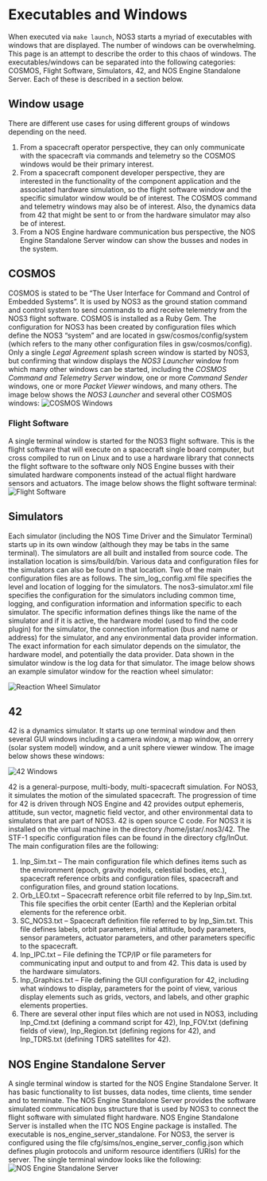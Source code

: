 # Executables and Windows

When executed via `make launch`, NOS3 starts a myriad of executables with windows that are displayed.  The number of windows can be overwhelming.  This page is an attempt to describe the order to this chaos of windows.  The executables/windows can be separated into the following categories:  COSMOS, Flight Software, Simulators, 42, and NOS Engine Standalone Server.  Each of these is described in a section below.

## Window usage
There are different use cases for using different groups of windows depending on the need.  
1.  From a spacecraft operator perspective, they can only communicate with the spacecraft via commands and telemetry so the COSMOS windows would be their primary interest.
2.  From a spacecraft component developer perspective, they are interested in the functionality of the component application and the associated hardware simulation, so the flight software window and the specific simulator window would be of interest.  The COSMOS command and telemetry windows may also be of interest.  Also, the dynamics data from 42 that might be sent to or from the hardware simulator may also be of interest.
3.  From a NOS Engine hardware communication bus perspective, the NOS Engine Standalone Server window can show the busses and nodes in the system.

## COSMOS
COSMOS is stated to be “The User Interface for Command and Control of Embedded Systems”. It is used by NOS3 as the ground station command and control system to send commands to and receive telemetry from the NOS3 flight software. COSMOS is installed as a Ruby Gem. The configuration for NOS3 has been created by configuration files which define the NOS3 “system” and are located in gsw/cosmos/config/system (which refers to the many other configuration files in gsw/cosmos/config).  Only a single _Legal Agreement_ splash screen window is started by NOS3, but confirming that window displays the _NOS3 Launcher_ window from which many other windows can be started, including the _COSMOS Command and Telemetry Server_ window, one or more _Command Sender_ windows, one or more _Packet Viewer_ windows, and many others.  The image below shows the _NOS3 Launcher_ and several other COSMOS windows:
![COSMOS Windows](./_static/COSMOS-Windows.png)

### Flight Software
A single terminal window is started for the NOS3 flight software.  This is the flight software that will execute on a spacecraft single board computer, but cross compiled to run on Linux and to use a hardware library that connects the flight software to the software only NOS Engine busses with their simulated hardware components instead of the actual flight hardware sensors and actuators.  The image below shows the flight software terminal:
![Flight Software](./_static/Flight-Software.png)

## Simulators
Each simulator (including the NOS Time Driver and the Simulator Terminal) starts up in its own window (although they may be tabs in the same terminal).  The simulators are all built and installed from source code. The installation location is sims/build/bin. Various data and configuration files for the simulators can also be found in that location. Two of the main configuration files are as follows. The sim_log_config.xml file specifies the level and location of logging for the simulators. The nos3-simulator.xml file specifies the configuration for the simulators including common time, logging, and configuration information and information specific to each simulator. The specific information defines things like the name of the simulator and if it is active, the hardware model (used to find the code plugin) for the simulator, the connection information (bus and name or address) for the simulator, and any environmental data provider information. The exact information for each simulator depends on the simulator, the hardware model, and potentially the data provider.  Data shown in the simulator window is the log data for that simulator.  The image below shows an example simulator window for the reaction wheel simulator:

![Reaction Wheel Simulator](./_static/ReactionWheel-Simulator.png)

## 42
42 is a dynamics simulator.  It starts up one terminal window and then several GUI windows including a camera window, a map window, an orrery (solar system model) window, and a unit sphere viewer window.  The image below shows these windows:

![42 Windows](./_static/42.png)

42 is a general-purpose, multi-body, multi-spacecraft simulation. For NOS3, it simulates the motion of the simulated spacecraft. The progression of time for 42 is driven through NOS Engine and 42 provides output ephemeris, attitude, sun vector, magnetic field vector, and other environmental data to simulators that are part of NOS3. 42 is open source C code. For NOS3 it is installed on the virtual machine in the directory /home/jstar/.nos3/42. The STF-1 specific configuration files can be found in the directory cfg/InOut. The main configuration files are the following:
1. Inp_Sim.txt – The main configuration file which defines items such as the environment (epoch, gravity models, celestial bodies, etc.), spacecraft reference orbits and configuration files, spacecraft and configuration files, and ground station locations.
2. Orb_LEO.txt – Spacecraft reference orbit file referred to by Inp_Sim.txt. This file specifies the orbit center (Earth) and the Keplerian orbital elements for the reference orbit.
3. SC_NOS3.txt – Spacecraft definition file referred to by Inp_Sim.txt. This file defines labels, orbit parameters, initial attitude, body parameters, sensor parameters, actuator parameters, and other parameters specific to the spacecraft.
4. Inp_IPC.txt – File defining the TCP/IP or file parameters for communicating input and output to and from 42.  This data is used by the hardware simulators.
5. Inp_Graphics.txt – File defining the GUI configuration for 42, including what windows to display, parameters for the point of view, various display elements such as grids, vectors, and labels, and other graphic elements properties.
6. There are several other input files which are not used in NOS3, including Inp_Cmd.txt (defining a command script for 42), Inp_FOV.txt (defining fields of view), Inp_Region.txt (defining regions for 42), and Inp_TDRS.txt (defining TDRS satellites for 42).

## NOS Engine Standalone Server
A single terminal window is started for the NOS Engine Standalone Server.  It has basic functionality to list busses, data nodes, time clients, time sender and to terminate.  The NOS Engine Standalone Server provides the software simulated communication bus structure that is used by NOS3 to connect the flight software with simulated flight hardware. NOS Engine Standalone Server is installed when the ITC NOS Engine package is installed. The executable is nos_engine_server_standalone. For NOS3, the server is configured using the file cfg/sims/nos_engine_server_config.json which defines plugin protocols and uniform resource identifiers (URIs) for the server.  The single terminal window looks like the following:
![NOS Engine Standalone Server](./_static/NOS-Engine-Standalone-Server.png)

